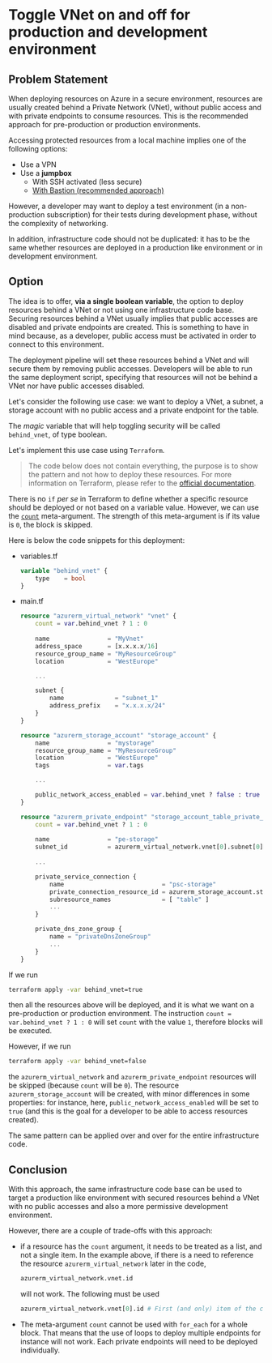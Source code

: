 # Toggle VNet on and off for production and development environment

## Problem Statement

When deploying resources on Azure in a secure environment, resources are usually created behind a Private Network (VNet), without public access and with private endpoints to consume resources. This is the recommended approach for pre-production or production environments.

Accessing protected resources from a local machine implies one of the following options:

- Use a VPN
- Use a **jumpbox**
    - With SSH activated (less secure)
    - [With Bastion (recommended approach)](https://learn.microsoft.com/en-us/azure/cloud-adoption-framework/scenarios/cloud-scale-analytics/architectures/connect-to-environments-privately#about-azure-bastion-host-and-jumpboxes)

However, a developer may want to deploy a test environment (in a non-production subscription) for their tests during development phase, without the complexity of networking.

In addition, infrastructure code should not be duplicated: it has to be the same whether resources are deployed in a production like environment or in development environment.

## Option

The idea is to offer, **via a single boolean variable**, the option to deploy resources behind a VNet or not using one infrastructure code base. Securing resources behind a VNet usually implies that public accesses are disabled and private endpoints are created. This is something to have in mind because, as a developer, public access must be activated in order to connect to this environment.

The deployment pipeline will set these resources behind a VNet and will secure them by removing public accesses. Developers will be able to run the same deployment script, specifying that resources will not be behind a VNet nor have public accesses disabled.

Let's consider the following use case: we want to deploy a VNet, a subnet, a storage account with no public access and a private endpoint for the table.

The *magic* variable that will help toggling security will be called `behind_vnet`, of type boolean.

Let's implement this use case using `Terraform`.

>  The code below does not contain everything, the purpose is to show the pattern and not how to deploy these resources. For more information on Terraform, please refer to the [official documentation](https://registry.terraform.io/providers/hashicorp/azurerm/latest/docs).

There is no `if` *per se* in Terraform to define whether a specific resource should be deployed or not based on a variable value. However, we can use the [`count`](https://developer.hashicorp.com/terraform/language/meta-arguments/count) meta-argument. The strength of this meta-argument is if its value is `0`, the block is skipped.

Here is below the code snippets for this deployment:

- variables.tf

    ```terraform
    variable "behind_vnet" {
        type    = bool
    }
    ```

- main.tf

    ```terraform
    resource "azurerm_virtual_network" "vnet" {
        count = var.behind_vnet ? 1 : 0
        
        name                = "MyVnet"
        address_space       = [x.x.x.x/16]
        resource_group_name = "MyResourceGroup"
        location            = "WestEurope"

        ...

        subnet {
            name              = "subnet_1"
            address_prefix    = "x.x.x.x/24"
        }
    }

    resource "azurerm_storage_account" "storage_account" {
        name                = "mystorage"
        resource_group_name = "MyResourceGroup"
        location            = "WestEurope"
        tags                = var.tags

        ...

        public_network_access_enabled = var.behind_vnet ? false : true
    }

    resource "azurerm_private_endpoint" "storage_account_table_private_endpoint" {
        count = var.behind_vnet ? 1 : 0
        
        name                = "pe-storage"
        subnet_id           = azurerm_virtual_network.vnet[0].subnet[0].id
        
        ...

        private_service_connection {
            name                           = "psc-storage"
            private_connection_resource_id = azurerm_storage_account.storage_account.id
            subresource_names              = [ "table" ]
            ...
        }

        private_dns_zone_group {
            name = "privateDnsZoneGroup"
            ...
        }
    }
    ```

If we run

```bash
terraform apply -var behind_vnet=true
```

then all the resources above will be deployed, and it is what we want on a pre-production or production environment. The instruction `count = var.behind_vnet ? 1 : 0` will set `count` with the value `1`, therefore blocks will be executed.

However, if we run

```bash
terraform apply -var behind_vnet=false
```

the `azurerm_virtual_network` and `azurerm_private_endpoint` resources will be skipped (because `count` will be `0`). The resource `azurerm_storage_account` will be created, with minor differences in some properties: for instance, here, `public_network_access_enabled` will be set to `true` (and this is the goal for a developer to be able to access resources created).

The same pattern can be applied over and over for the entire infrastructure code.

## Conclusion

With this approach, the same infrastructure code base can be used to target a production like environment with secured resources behind a VNet with no public accesses and also a more permissive development environment.

However, there are a couple of trade-offs with this approach:

- if a resource has the `count` argument, it needs to be treated as a list, and not a single item. In the example above, if there is a need to reference the resource `azurerm_virtual_network` later in the code,

    ```terraform
    azurerm_virtual_network.vnet.id
    ```

    will not work. The following must be used

    ```terraform
    azurerm_virtual_network.vnet[0].id # First (and only) item of the collection
    ```

- The meta-argument `count` cannot be used with `for_each` for a whole block. That means that the use of loops to deploy multiple endpoints for instance will not work. Each private endpoints will need to be deployed individually.
